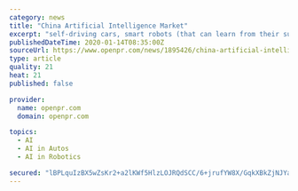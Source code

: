```yaml
---
category: news
title: "China Artificial Intelligence Market"
excerpt: "self-driving cars, smart robots (that can learn from their surroundings and build on their capabilities based on inbuild knowledge) and military applications. Get Sample Copy of China Artificial Intelligence Market at: https://www.omrglobal.com/request ..."
publishedDateTime: 2020-01-14T08:35:00Z
sourceUrl: https://www.openpr.com/news/1895426/china-artificial-intelligence-market-2020-global-trends
type: article
quality: 21
heat: 21
published: false

provider:
  name: openpr.com
  domain: openpr.com

topics:
  - AI
  - AI in Autos
  - AI in Robotics

secured: "lBPLquIzBX5wZsKr2+a2lKWf5HlzLOJRQdSCC/6+jrufYW8X/GqkXBkZjNJYaOFlGIkOubKOm1+dAVKEc0u+VjXb9O0DV3SWjrltkGMSBiB5KB4VEpesv9wUN2OfXNjlDb11iaXm7zG06WtN1M+UHGObR6J54axrjuecHdo76zLUweX3WFS7am6ed8b9TgEUEJCeU4J2DcEV/rbyhIY2Wl99LPb9a5nay4VJRsSyZuUqHToLTib+msomgDsNBzPnFhhgeIY9N30mYgIpEqkTi0JJRuyi5xeRy3ip+Zp81qM=;djdd7keowyUUBzMYlbJnEQ=="
---
```


